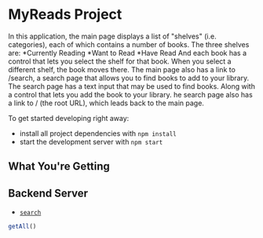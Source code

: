 # MyReads Project
In this application, the main page displays a list of "shelves" (i.e. categories), each of which contains a number of books. The three shelves are:
*Currently Reading
*Want to Read
*Have Read
And each book has a control that lets you select the shelf for that book. When you select a different shelf, the book moves there.
The main page also has a link to /search, a search page that allows you to find books to add to your library.
The search page has a text input that may be used to find books. Along with a control that lets you add the book to your library.
he search page also has a link to / (the root URL), which leads back to the main page.

To get started developing right away:
* install all project dependencies with `npm install`
* start the development server with `npm start`

## What You're Getting

## Backend Server
* [`search`](#search)

```js
getAll()
```

